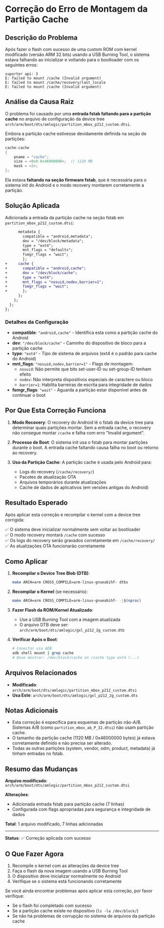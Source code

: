 # Correção do Erro de Montagem da Partição Cache

## Descrição do Problema

Após fazer o flash com sucesso de uma custom ROM com kernel modificado (versão ARM 32 bits) usando a USB Burning Tool, o sistema estava falhando ao inicializar e voltando para o bootloader com os seguintes erros:

```
suporter api: 3
E: failed to mount /cache (Invalid argument)
E: failed to mount /cache/recovery/last_locale
E: failed to mount /cache (Invalid argument)
```

## Análise da Causa Raiz

O problema foi causado por uma **entrada fstab faltando para a partição cache** no arquivo de configuração da device tree `arch/arm/boot/dts/amlogic/partition_mbox_p212_custom.dtsi`.

Embora a partição cache estivesse devidamente definida na seção de partições:
```c
cache:cache
{
    pname = "cache";
    size = <0x0 0x46000000>;  // 1120 MB
    mask = <2>;
};
```

Ela estava **faltando na seção firmware fstab**, que é necessária para o sistema init do Android e o modo recovery montarem corretamente a partição.

## Solução Aplicada

Adicionada a entrada da partição cache na seção fstab em `partition_mbox_p212_custom.dtsi`:

```diff
      metadata {
        compatible = "android,metadata";
        dev = "/dev/block/metadata";
        type = "ext4";
        mnt_flags = "defaults";
        fsmgr_flags = "wait";
        };
+     cache {
+       compatible = "android,cache";
+       dev = "/dev/block/cache";
+       type = "ext4";
+       mnt_flags = "nosuid,nodev,barrier=1";
+       fsmgr_flags = "wait";
+       };
      };
    };
  };
};
```

### Detalhes da Configuração

- **compatible**: `"android,cache"` - Identifica esta como a partição cache do Android
- **dev**: `"/dev/block/cache"` - Caminho do dispositivo de bloco para a partição cache
- **type**: `"ext4"` - Tipo de sistema de arquivos (ext4 é o padrão para cache do Android)
- **mnt_flags**: `"nosuid,nodev,barrier=1"` - Flags de montagem:
  - `nosuid`: Não permite que bits set-user-ID ou set-group-ID tenham efeito
  - `nodev`: Não interpreta dispositivos especiais de caractere ou bloco
  - `barrier=1`: Habilita barreiras de escrita para integridade de dados
- **fsmgr_flags**: `"wait"` - Aguarda a partição estar disponível antes de continuar o boot

## Por Que Esta Correção Funciona

1. **Modo Recovery**: O recovery do Android lê o fstab da device tree para determinar quais partições montar. Sem a entrada cache, o recovery não consegue montar `/cache` e falha com erro "Invalid argument".

2. **Processo de Boot**: O sistema init usa o fstab para montar partições durante o boot. A entrada cache faltando causa falha no boot ou retorno ao recovery.

3. **Uso da Partição Cache**: A partição cache é usada pelo Android para:
   - Logs do recovery (`/cache/recovery/`)
   - Pacotes de atualização OTA
   - Arquivos temporários durante atualizações
   - Cache de dados de aplicativos (em versões antigas do Android)

## Resultado Esperado

Após aplicar esta correção e recompilar o kernel com a device tree corrigida:

✅ O sistema deve inicializar normalmente sem voltar ao bootloader  
✅ O modo recovery montará `/cache` com sucesso  
✅ Os logs do recovery serão gravados corretamente em `/cache/recovery/`  
✅ As atualizações OTA funcionarão corretamente  

## Como Aplicar

1. **Recompilar o Device Tree Blob (DTB)**:
   ```bash
   make ARCH=arm CROSS_COMPILE=arm-linux-gnueabihf- dtbs
   ```

2. **Recompilar o Kernel** (se necessário):
   ```bash
   make ARCH=arm CROSS_COMPILE=arm-linux-gnueabihf- -j$(nproc)
   ```

3. **Fazer Flash da ROM/Kernel Atualizado**:
   - Use a USB Burning Tool com a imagem atualizada
   - O arquivo DTB deve ser: `arch/arm/boot/dts/amlogic/gxl_p212_2g_custom.dtb`

4. **Verificar Após o Boot**:
   ```bash
   # Conectar via ADB
   adb shell mount | grep cache
   # Deve mostrar: /dev/block/cache on /cache type ext4 (...)
   ```

## Arquivos Relacionados

- **Modificado**: `arch/arm/boot/dts/amlogic/partition_mbox_p212_custom.dtsi`
- **Usa Este**: `arch/arm/boot/dts/amlogic/gxl_p212_2g_custom.dts`

## Notas Adicionais

- Esta correção é específica para esquemas de partição não-A/B. Sistemas A/B (como `partition_mbox_ab_P_32.dtsi`) não usam partição cache.
- O tamanho da partição cache (1120 MB / 0x46000000 bytes) já estava corretamente definido e não precisa ser alterado.
- Todas as outras partições (system, vendor, odm, product, metadata) já tinham entradas no fstab.

## Resumo das Mudanças

**Arquivo modificado**: `arch/arm/boot/dts/amlogic/partition_mbox_p212_custom.dtsi`

**Alterações**:
- Adicionada entrada fstab para partição cache (7 linhas)
- Configurada com flags apropriadas para segurança e integridade de dados

**Total**: 1 arquivo modificado, 7 linhas adicionadas

---

**Status**: ✅ Correção aplicada com sucesso

## O Que Fazer Agora

1. Recompile o kernel com as alterações da device tree
2. Faça o flash da nova imagem usando a USB Burning Tool
3. O dispositivo deve inicializar normalmente no Android
4. Verifique se o sistema está funcionando corretamente

Se você ainda encontrar problemas após aplicar esta correção, por favor verifique:
- Se o flash foi completado com sucesso
- Se a partição cache existe no dispositivo (`ls -la /dev/block/`)
- Se não há problemas de corrupção no sistema de arquivos da partição cache
